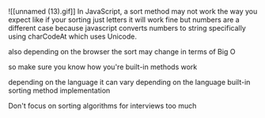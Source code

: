 ![[unnamed (13).gif]]
In JavaScript, a sort method may not work the way you expect like if your sorting just letters it will work fine but numbers are a different case because javascript converts numbers to string specifically using charCodeAt which uses Unicode.  
  
also depending on the browser the sort may change in terms of Big O  
  
so make sure you know how you're built-in methods work  
  
depending on the language it can vary depending on the language built-in sorting method implementation  
  
Don't focus on sorting algorithms for interviews too much